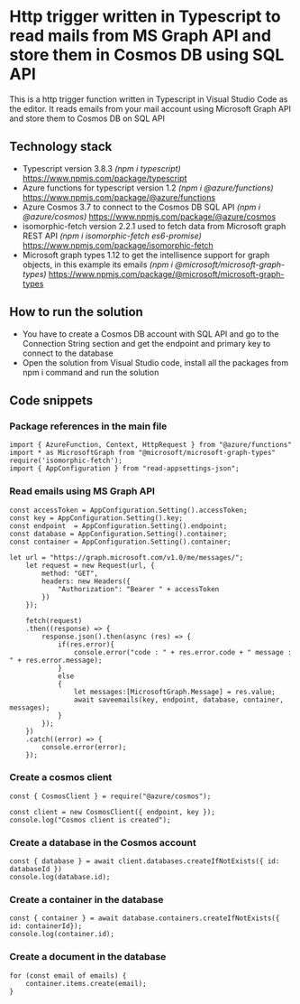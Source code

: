 # Http trigger written in Typescript to read mails from MS Graph API and store them in Cosmos DB using SQL API
This is a http trigger function written in Typescript in Visual Studio Code as the editor. It reads emails from your mail account using Microsoft Graph API and store them to Cosmos DB on SQL API

## Technology stack  
* Typescript version 3.8.3 *(npm i typescript)* https://www.npmjs.com/package/typescript 
* Azure functions for typescript version 1.2 *(npm i @azure/functions)* https://www.npmjs.com/package/@azure/functions 
* Azure Cosmos 3.7 to connect to the Cosmos DB SQL API *(npm i @azure/cosmos)* https://www.npmjs.com/package/@azure/cosmos
* isomorphic-fetch version 2.2.1 used to fetch data from Microsoft graph REST API *(npm i isomorphic-fetch es6-promise)* https://www.npmjs.com/package/isomorphic-fetch
* Microsoft graph types 1.12 to get the intellisence support for graph objects, in this example its emails *(npm i @microsoft/microsoft-graph-types)* https://www.npmjs.com/package/@microsoft/microsoft-graph-types

## How to run the solution

 * You have to create a Cosmos DB account with SQL API and go to the Connection String section and get the endpoint and primary key to connect to the database
 * Open the solution from Visual Studio code, install all the packages from npm i command and run the solution

## Code snippets
### Package references in the main file
```
import { AzureFunction, Context, HttpRequest } from "@azure/functions"
import * as MicrosoftGraph from "@microsoft/microsoft-graph-types"
require('isomorphic-fetch');
import { AppConfiguration } from "read-appsettings-json";
```

### Read emails using MS Graph API
```
const accessToken = AppConfiguration.Setting().accessToken;
const key = AppConfiguration.Setting().key;
const endpoint  = AppConfiguration.Setting().endpoint;
const database = AppConfiguration.Setting().container;
const container = AppConfiguration.Setting().container;
    
let url = "https://graph.microsoft.com/v1.0/me/messages/";
    let request = new Request(url, {
        method: "GET",
        headers: new Headers({
            "Authorization": "Bearer " + accessToken
        })
    });
     
    fetch(request)
    .then((response) => {
        response.json().then(async (res) => {
            if(res.error){
                console.error("code : " + res.error.code + " message : " + res.error.message);
            }
            else
            {
                let messages:[MicrosoftGraph.Message] = res.value;
                await saveemails(key, endpoint, database, container, messages);
            }
        });
    })
    .catch((error) => {
        console.error(error);
    });
```

### Create a cosmos client
```
const { CosmosClient } = require("@azure/cosmos");
                
const client = new CosmosClient({ endpoint, key });
console.log("Cosmos client is created");
```

### Create a database in the Cosmos account
```
const { database } = await client.databases.createIfNotExists({ id: databaseId })
console.log(database.id);
```

### Create a container in the database
```
const { container } = await database.containers.createIfNotExists({ id: containerId});
console.log(container.id);
```

### Create a document in the database
```
for (const email of emails) {
    container.items.create(email);
}
 ```
